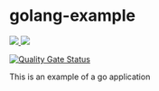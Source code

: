 # golang-example
<p align="left">
  <a href="https://circleci.com/gh/mymichu/golang-example">
    <img src="https://circleci.com/gh/mymichu/golang-example.svg?style=svg">
  </a>
  <a href="https://codecov.io/gh/mymichu/golang-example">
    <img src="https://codecov.io/gh/mymichu/golang-example/branch/master/graph/badge.svg" />
  </a>
 </p>
 
 [![Quality Gate Status](https://sonarcloud.io/api/project_badges/measure?project=mymichu_golang-example&metric=alert_status)](https://sonarcloud.io/dashboard?id=mymichu_golang-example)
 
This is an example of a go application 
